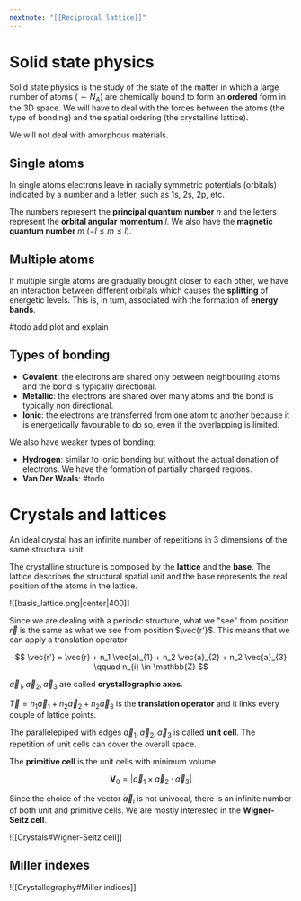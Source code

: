 ```yaml
---
nextnote: "[[Reciprocal lattice]]"
---
```


# Solid state physics

Solid state physics is the study of the state of the matter in which a large number of atoms ($\sim N_{A}$) are chemically bound to form an **ordered** form in the 3D space. We will have to deal with the forces between the atoms (the type of bonding) and the spatial ordering (the crystalline lattice).

We will not deal with amorphous materials.

## Single atoms

In single atoms electrons leave in radially symmetric potentials (orbitals) indicated by a number and a letter, such as 1s, 2s, 2p, etc.

The numbers represent the **principal quantum number** $n$ and the letters represent the **orbital angular momentum** $l$. We also have the **magnetic quantum number** $m$ ($-l \leq m \leq l$).

## Multiple atoms

If multiple single atoms are gradually brought closer to each other, we have an interaction between different orbitals which causes the **splitting** of energetic levels. This is, in turn, associated with the formation of **energy bands**.

#todo add plot and explain

## Types of bonding

- **Covalent**: the electrons are shared only between neighbouring atoms and the bond is typically directional.
- **Metallic**: the electrons are shared over many atoms and the bond is typically non directional.
- **Ionic**: the electrons are transferred from one atom to another because it is energetically favourable to do so, even if the overlapping is limited.

We also have weaker types of bonding:

- **Hydrogen**: similar to ionic bonding but without the actual donation of electrons. We have the formation of partially charged regions.
- **Van Der Waals**: #todo 

# Crystals and lattices

An ideal crystal has an infinite number of repetitions in 3 dimensions of the same structural unit. 

The crystalline structure is composed by the **lattice** and the **base**. The lattice describes the structural spatial unit and the base represents the real position of the atoms in the lattice.

![[basis_lattice.png|center|400]]

Since we are dealing with a periodic structure, what we "see" from position $\vec{r}$ is the same as what we see from position $\vec{r'}$. This means that we can apply a translation operator 

$$
\vec{r'} = \vec{r} + n_1 \vec{a}_{1} + n_2 \vec{a}_{2} + n_2 \vec{a}_{3} \qquad n_{i} \in \mathbb{Z}
$$

$\vec{a}_{1}, \vec{a}_{2}, \vec{a}_{3}$ are called **crystallographic axes**.

$\vec{T} = n_1 \vec{a}_{1} + n_2 \vec{a}_{2} + n_2 \vec{a}_{3}$ is the **translation operator** and it links every couple of lattice points.

The parallelepiped with edges $\vec{a}_{1}, \vec{a}_{2}, \vec{a}_{3}$ is called **unit cell**. The repetition of unit cells can cover the overall space.

The **primitive cell** is the unit cells with minimum volume.

$$
\mathbf{V}_0 = |\vec{a}_{1} \times \vec{a}_{2} \cdot \vec{a}_{3}|
$$

Since the choice of the vector $\vec{a}_{i}$ is not univocal, there is an infinite number of both unit and primitive cells. We are mostly interested in the **Wigner-Seitz cell**.

![[Crystals#Wigner-Seitz cell]]

## Miller indexes

![[Crystallography#Miller indices]]

